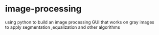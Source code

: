 # image-processing
using python to build an image processing GUI that works on gray images to apply segmentation ,equalization and other algorithms
